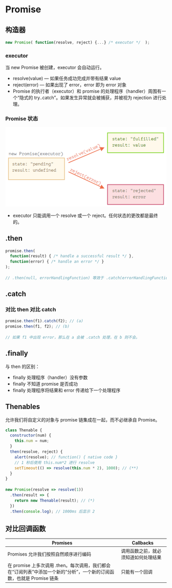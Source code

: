 # Promise

## 构造器

```javascript
new Promise( function(resolve, reject) {...} /* executor */  );
```

### executor

当 new Promise 被创建，executor 会自动运行。

- resolve(value) — 如果任务成功完成并带有结果 value
- reject(error) — 如果出现了 error，error 即为 error 对象
- Promise 的执行者（executor）和 promise 的处理程序（handler）周围有一个“隐式的 try..catch”。如果发生异常就会被捕获，并被视为 rejection 进行处理。

### Promise 状态

![状态](../img/42.png)

- executor 只能调用一个 resolve 或一个 reject。任何状态的更改都是最终的。

## .then

```javascript
promise.then(
  function(result) { /* handle a successful result */ },
  function(error) { /* handle an error */ }
);

// .then(null, errorHandlingFunction) 等效于 .catch(errorHandlingFunction)
```

## .catch

### 对比 then 对比 catch

```javascript
promise.then(f1).catch(f2); // (a)
promise.then(f1, f2); // (b)

// 如果 f1 中出现 error，那么在 a 会被 .catch 处理，在 b 则不会。
```

## .finally

与 then 的区别：

- finally 处理程序（handler）没有参数
- finally 不知道 promise 是否成功
- finally 处理程序将结果和 error 传递给下一个处理程序

## Thenables

允许我们将自定义的对象与 promise 链集成在一起，而不必继承自 Promise。

```javascript
class Thenable {
  constructor(num) {
    this.num = num;
  }
  then(resolve, reject) {
    alert(resolve); // function() { native code }
    // 1 秒后使用 this.num*2 进行 resolve
    setTimeout(() => resolve(this.num * 2), 1000); // (**)
  }
}

new Promise(resolve => resolve(1))
  .then(result => {
    return new Thenable(result); // (*)
  })
  .then(console.log); // 1000ms 后显示 2
```

## 对比回调函数

| Promises | Callbacks |
| - | - |
| Promises 允许我们按照自然顺序进行编码 | 调用函数之前，就必须知道如何处理结果 |
| 在 promise 上多次调用 .then。每次调用，我们都会在“订阅列表”中添加一个新的“分析”，一个新的订阅函数，也就是 Promise 链条 | 只能有一个回调 |
